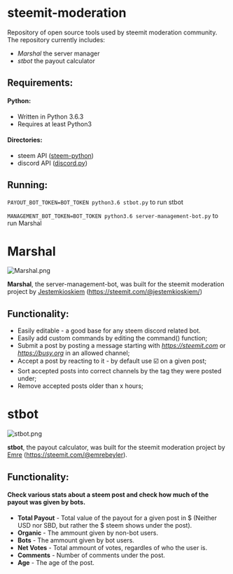 # steemit-moderation
Repository of open source tools used by steemit moderation community.
The repository currently includes:
* *Marshal* the server manager
* *stbot* the payout calculator

## Requirements:
#### Python:
* Written in Python 3.6.3
* Requires at least Python3
#### Directories:
* steem API ([steem-python](https://github.com/steemit/steem-python))
* discord API ([discord.py](https://github.com/Rapptz/discord.py))

## Running:
```PAYOUT_BOT_TOKEN=BOT_TOKEN python3.6 stbot.py``` to run stbot

```MANAGEMENT_BOT_TOKEN=BOT_TOKEN python3.6 server-management-bot.py``` to run Marshal

# Marshal
![Marshal.png](https://i.imgur.com/fL2SQqi.png)

**Marshal**, the server-management-bot, was built for the steemit moderation project by [Jestemkioskiem](https://github.com/Jestemkioskiem) (https://steemit.com/@jestemkioskiem/)

## Functionality:

* Easily editable - a good base for any steem discord related bot.
* Easily add custom commands by editing the command() function;
* Submit a post by posting a message starting with *https://steemit.com* or *https://busy.org* in an allowed channel;
* Accept a post by reacting to it - by default use :ballot_box_with_check: on a given post;
* Sort accepted posts into correct channels by the tag they were posted under;
* Remove accepted posts older than x hours;

# stbot
![stbot.png](https://i.imgur.com/9kev1YB.png)

**stbot**, the payout calculator, was built for the steemit moderation project by [Emre](https://github.com/emre) (https://steemit.com/@emrebeyler).

## Functionality:

#### Check various stats about a steem post and check how much of the payout was given by bots.
* **Total Payout** - Total value of the payout for a given post in $ (Neither USD nor SBD, but rather the $ steem shows under the post).
* **Organic** - The ammount given by non-bot users.
* **Bots** - The ammount given by bot users.
* **Net Votes** - Total ammount of votes, regardles of who the user is.
* **Comments** - Number of comments under the post.
* **Age** - The age of the post. 

